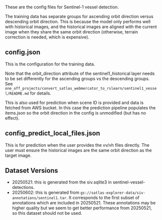 These are the config files for Sentinel-1 vessel detection.

The training data has separate groups for ascending orbit direction versus descending
orbit direction. This is because the model only performs well with historical images,
and the historical images are aligned with the current image when they share the same
orbit direction (otherwise, terrain correction is needed, which is expensive).


config.json
-----------

This is the configuration for the training data.

Note that the orbit_direction attribute of the sentinel1_historical layer needs to be
set differently for the ascending groups vs the descending groups. See
`one_off_projects/convert_satlas_webmercator_to_rslearn/sentinel1_vessel/README.md` for
details.

This is also used for prediction when scene ID is provided and data is fetched from AWS
bucket. In this case the prediction pipeline populates the items.json so the orbit
direction in the config is unmodified (but has no effect).


config_predict_local_files.json
-------------------------------

This is for prediction when the user provides the vv/vh files directly. The user must
ensure the historical images are the same orbit direction as the target image.


Dataset Versions
----------------

- 20250521: this is generated from the siv.sqlite3 in sentinel-vessel-detections.
- 20250602: this is generated from `gs://satlas-explorer-data/siv-annotations/sentinel1.tar`.
  It corresponds to the first subset of annotations which are included in 20250521. These
  annotations may be higher quality but we seem to get better performance from 20250521, so
  this dataset should not be used.
